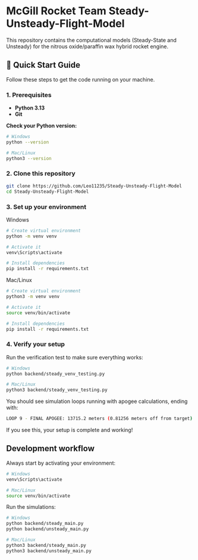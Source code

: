 # McGill Rocket Team Steady-Unsteady-Flight-Model

This repository contains the computational models (Steady-State and Unsteady) for the nitrous oxide/paraffin wax hybrid rocket engine.

## 🚀 Quick Start Guide

Follow these steps to get the code running on your machine.

### 1. Prerequisites

*   **Python 3.13**
*   **Git**

**Check your Python version:**
```bash
# Windows
python --version

# Mac/Linux
python3 --version
```

### 2. Clone this repository
```bash
git clone https://github.com/Leo11235/Steady-Unsteady-Flight-Model
cd Steady-Unsteady-Flight-Model
```

### 3. Set up your environment
Windows
```bash
# Create virtual environment
python -m venv venv

# Activate it
venv\Scripts\activate

# Install dependencies
pip install -r requirements.txt
```

Mac/Linux
```bash
# Create virtual environment
python3 -m venv venv

# Activate it  
source venv/bin/activate

# Install dependencies
pip install -r requirements.txt
```

### 4. Verify your setup
Run the verification test to make sure everything works:
```bash
# Windows
python backend/steady_venv_testing.py

# Mac/Linux  
python3 backend/steady_venv_testing.py
```
You should see simulation loops running with apogee calculations, ending with:
```bash
LOOP 9 - FINAL APOGEE: 13715.2 meters (0.81256 meters off from target)
```
If you see this, your setup is complete and working!

## Development workflow

Always start by activating your environment:
```bash
# Windows
venv\Scripts\activate

# Mac/Linux  
source venv/bin/activate
```
Run the simulations:
```bash
# Windows
python backend/steady_main.py
python backend/unsteady_main.py

# Mac/Linux  
python3 backend/steady_main.py
python3 backend/unsteady_main.py
```
